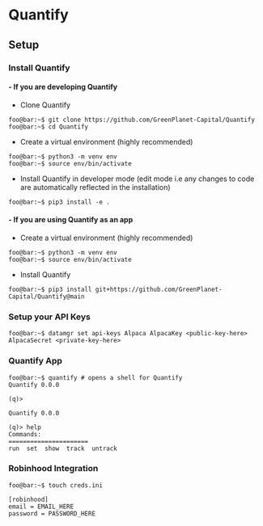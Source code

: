 # Quantify
## Setup

### Install Quantify

#### - If you are developing Quantify
- Clone Quantify
~~~shell
foo@bar:~$ git clone https://github.com/GreenPlanet-Capital/Quantify
foo@bar:~$ cd Quantify
~~~
- Create a virtual environment (highly recommended)
~~~shell
foo@bar:~$ python3 -m venv env
foo@bar:~$ source env/bin/activate 
~~~
- Install Quantify in developer mode (edit mode i.e any changes to code are automatically reflected in the installation)
~~~shell
foo@bar:~$ pip3 install -e .
~~~

#### - If you are using Quantify as an app
- Create a virtual environment (highly recommended)
~~~shell
foo@bar:~$ python3 -m venv env
foo@bar:~$ source env/bin/activate 
~~~
- Install Quantify
~~~shell
foo@bar:~$ pip3 install git+https://github.com/GreenPlanet-Capital/Quantify@main
~~~

### Setup your API Keys
~~~shell
foo@bar:~$ datamgr set api-keys Alpaca AlpacaKey <public-key-here> AlpacaSecret <private-key-here>
~~~

### Quantify App
~~~shell
foo@bar:~$ quantify # opens a shell for Quantify
Quantify 0.0.0

(q)>
~~~

~~~shell
Quantify 0.0.0

(q)> help
Commands:
======================
run  set  show  track  untrack
~~~

### Robinhood Integration

~~~shell
foo@bar:~$ touch creds.ini
~~~

```
[robinhood]
email = EMAIL_HERE
password = PASSWORD_HERE
```

